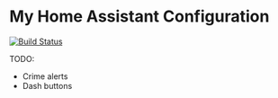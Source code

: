 # My Home Assistant Configuration
[![Build Status](https://travis-ci.com/sanghviharshit/.homeassistant.svg?token=b2FVcjMqgZdj9LXTgUWp&branch=master)](https://travis-ci.com/sanghviharshit/.homeassistant)



TODO:
- Crime alerts
- Dash buttons
